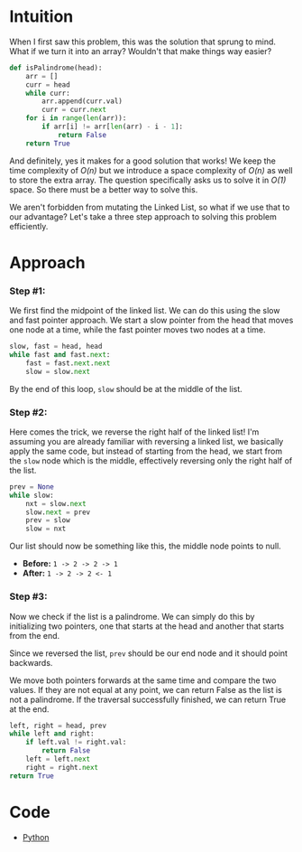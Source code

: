 # Intuition

When I first saw this problem, this was the solution that sprung to mind. What if we turn it into an array? Wouldn't that make things way easier?
```py
def isPalindrome(head):
    arr = []
    curr = head
    while curr:
        arr.append(curr.val)
        curr = curr.next
    for i in range(len(arr)):
        if arr[i] != arr[len(arr) - i - 1]:
            return False
    return True
```
And definitely, yes it makes for a good solution that works! We keep the time complexity of *O(n)* but we introduce a space complexity of *O(n)* as well to store the extra array. The question specifically asks us to solve it in *O(1)* space. So there must be a better way to solve this.

We aren't forbidden from mutating the Linked List, so what if we use that to our advantage? Let's take a three step approach to solving this problem efficiently.

# Approach

### Step #1:

We first find the midpoint of the linked list. We can do this using the slow and fast pointer approach. We start a slow pointer from the head that moves one node at a time, while the fast pointer moves two nodes at a time.
```py
slow, fast = head, head
while fast and fast.next:
    fast = fast.next.next
    slow = slow.next
```
By the end of this loop, `slow` should be at the middle of the list.

### Step #2:

Here comes the trick, we reverse the right half of the linked list! I'm assuming you are already familiar with reversing a linked list, we basically apply the same code, but instead of starting from the head, we start from the `slow` node which is the middle, effectively reversing only the right half of the list.
```py
prev = None
while slow:
    nxt = slow.next
    slow.next = prev
    prev = slow
    slow = nxt
```
Our list should now be something like this, the middle node points to null.

- **Before:** `1 -> 2 -> 2 -> 1`
- **After:** `1 -> 2 -> 2 <- 1`

### Step #3:

Now we check if the list is a palindrome. We can simply do this by initializing two pointers, one that starts at the head and another that starts from the end.

Since we reversed the list, `prev` should be our end node and it should point backwards.

We move both pointers forwards at the same time and compare the two values. If they are not equal at any point, we can return False as the list is not a palindrome. If the traversal successfully finished, we can return True at the end.

```py
left, right = head, prev
while left and right:
    if left.val != right.val:
        return False
    left = left.next
    right = right.next
return True
```

# Code

- [Python](solution.py)
